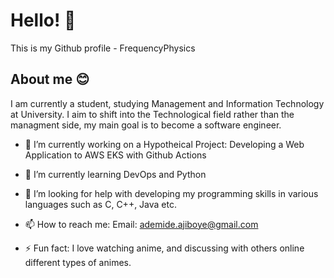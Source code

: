 # Hello! 👋 
This is my Github profile - FrequencyPhysics

## About me 😊 
I am currently a student, studying Management and Information Technology at University. I aim to shift into the Technological field rather than the managment side, my main goal is to become a software engineer.

- 🔭 I’m currently working on a Hypotheical Project: Developing a Web Application to AWS EKS with Github Actions
  
- 🌱 I’m currently learning DevOps and Python
  
- 🤔 I’m looking for help with developing my programming skills in various languages such as C, C++, Java etc.
  
- 📫 How to reach me:
  Email: ademide.ajiboye@gmail.com
  
- ⚡ Fun fact: I love watching anime, and discussing with others online different types of animes.

